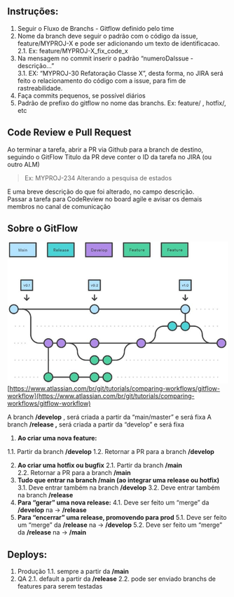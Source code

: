 
## **Instruções:**

1. Seguir o Fluxo de Branchs - Gitflow definido pelo time  
2. Nome da branch deve seguir o padrão com o código da issue, feature/MYPROJ-X e pode ser adicionando um texto de identificacao. 
2.1. Ex: feature/MYPROJ-X_fix_code_x
3. Na mensagem no commit inserir o padrão “numeroDaIssue - descrição...”  
3.1. EX: “MYPROJ-30 Refatoração Classe X”, desta forma, no JIRA será feito o relacionamento do código com a issue, para fim de rastreabilidade.
4. Faça commits pequenos, se possível diários
5. Padrão de prefixo do gitflow no nome das branchs. Ex: feature/ , hotfix/, etc

## **Code Review e Pull Request**

Ao terminar a tarefa, abrir a PR via Github para a branch de destino, seguindo o GitFlow
Titulo da PR deve conter o ID da tarefa no JIRA (ou outro ALM)  

> Ex: MYPROJ-234 Alterando a pesquisa de estados  
  
E uma breve descrição do que foi alterado, no campo descrição.  
Passar a tarefa para CodeReview no board agile e avisar os demais membros no canal de comunicação

## **Sobre o GitFlow**
![Gitflow](./gitflow.jpg)
[https://www.atlassian.com/br/git/tutorials/comparing-workflows/gitflow-workflow](https://www.atlassian.com/br/git/tutorials/comparing-workflows/gitflow-workflow)

A branch **/develop** , será criada a partir da “main/master” e será fixa
A branch **/release ,** será criada a partir da “develop” e será fixa

1. **Ao criar uma nova feature:** 

1.1. Partir da branch **/develop**
1.2. Retornar a PR para a branch **/develop**    

2. **Ao criar uma hotfix ou bugfix**
2.1. Partir da branch **/main**    
2.2. Retornar a PR para a branch **/main**     
3. **Tudo que entrar na branch /main (ao integrar uma release ou hotfix)**
3.1. Deve entrar também na branch **/develop**
3.2. Deve entrar também na branch **/release**      
4. **Para “gerar” uma nova release:**
4.1.  Deve ser feito um “merge” da **/develop** na → **/release**     
5. **Para “encerrar” uma release, promovendo para prod**
5.1. Deve ser feito um “merge” da **/release** na → **/develop**
5.2. Deve ser feito um “merge” da **/release** na → **/main**

## **Deploys:**

1. Produção
1.1.  sempre a partir da **/main**  
2. QA
2.1. default a partir da **/release**
2.2. pode ser enviado branchs de features para serem testadas
